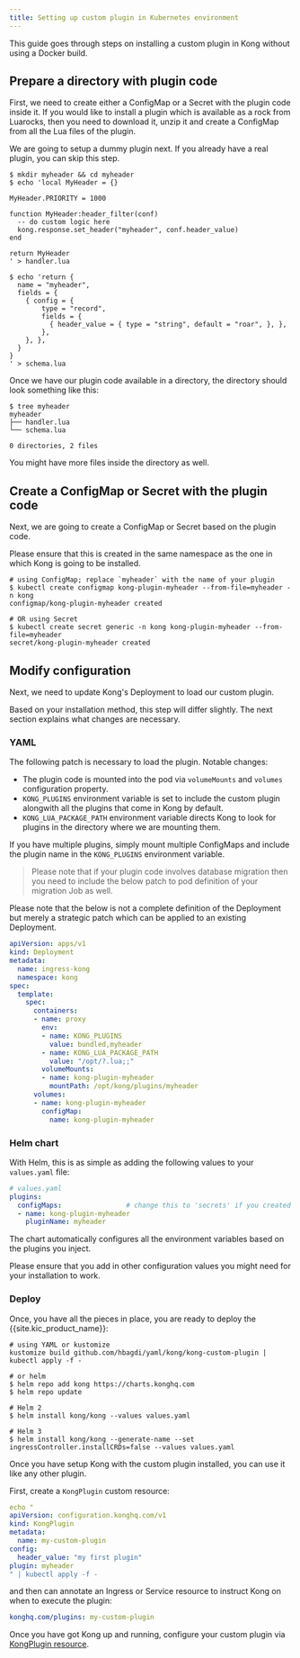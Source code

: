 ```yaml
---
title: Setting up custom plugin in Kubernetes environment
---
```


This guide goes through steps on installing a custom plugin
in Kong without using a Docker build.

## Prepare a directory with plugin code

First, we need to create either a ConfigMap or a Secret with
the plugin code inside it.
If you would like to install a plugin which is available as
a rock from Luarocks, then you need to download it, unzip it and create a
ConfigMap from all the Lua files of the plugin.

We are going to setup a dummy plugin next.
If you already have a real plugin, you can skip this step.

```shell
$ mkdir myheader && cd myheader
$ echo 'local MyHeader = {}

MyHeader.PRIORITY = 1000

function MyHeader:header_filter(conf)
  -- do custom logic here
  kong.response.set_header("myheader", conf.header_value)
end

return MyHeader
' > handler.lua

$ echo 'return {
  name = "myheader",
  fields = {
    { config = {
        type = "record",
        fields = {
          { header_value = { type = "string", default = "roar", }, },
        },
    }, },
  }
}
' > schema.lua
```

Once we have our plugin code available in a directory,
the directory should look something like this:

```shell
$ tree myheader
myheader
├── handler.lua
└── schema.lua

0 directories, 2 files
```

You might have more files inside the directory as well.

## Create a ConfigMap or Secret with the plugin code

Next, we are going to create a ConfigMap or Secret based on the plugin
code.

Please ensure that this is created in the same namespace as the one
in which Kong is going to be installed.

```shell
# using ConfigMap; replace `myheader` with the name of your plugin
$ kubectl create configmap kong-plugin-myheader --from-file=myheader -n kong
configmap/kong-plugin-myheader created

# OR using Secret
$ kubectl create secret generic -n kong kong-plugin-myheader --from-file=myheader
secret/kong-plugin-myheader created
```

## Modify configuration

Next, we need to update Kong's Deployment to load our custom plugin.

Based on your installation method, this step will differ slightly.
The next section explains what changes are necessary.

### YAML

The following patch is necessary to load the plugin.
Notable changes:
- The plugin code is mounted into the pod via `volumeMounts` and `volumes`
  configuration property.
- `KONG_PLUGINS` environment variable is set to include the custom plugin
  alongwith all the plugins that come in Kong by default.
- `KONG_LUA_PACKAGE_PATH` environment variable directs Kong to look
  for plugins in the directory where we are mounting them.

If you have multiple plugins, simply mount multiple
ConfigMaps and include the plugin name in the `KONG_PLUGINS`
environment variable.

> Please note that if your plugin code involves database
  migration then you need to include the below patch to pod definition of your
  migration Job as well.

Please note that the below is not a complete definition of
the Deployment but merely a strategic patch which can be applied to
an existing Deployment.

```yaml
apiVersion: apps/v1
kind: Deployment
metadata:
  name: ingress-kong
  namespace: kong
spec:
  template:
    spec:
      containers:
      - name: proxy
        env:
        - name: KONG_PLUGINS
          value: bundled,myheader
        - name: KONG_LUA_PACKAGE_PATH
          value: "/opt/?.lua;;"
        volumeMounts:
        - name: kong-plugin-myheader
          mountPath: /opt/kong/plugins/myheader
      volumes:
      - name: kong-plugin-myheader
        configMap:
          name: kong-plugin-myheader
```

### Helm chart

With Helm, this is as simple as adding the following values to
your `values.yaml` file:

```yaml
# values.yaml
plugins:
  configMaps:                # change this to 'secrets' if you created a secret
  - name: kong-plugin-myheader
    pluginName: myheader
```

The chart automatically configures all the environment variables based on the
plugins you inject.

Please ensure that you add in other configuration values
you might need for your installation to work.

### Deploy

Once, you have all the pieces in place, you are ready
to deploy the {{site.kic_product_name}}:

```shell
# using YAML or kustomize
kustomize build github.com/hbagdi/yaml/kong/kong-custom-plugin | kubectl apply -f -

# or helm
$ helm repo add kong https://charts.konghq.com
$ helm repo update

# Helm 2
$ helm install kong/kong --values values.yaml

# Helm 3
$ helm install kong/kong --generate-name --set ingressController.installCRDs=false --values values.yaml
```

Once you have setup Kong with the custom plugin installed, you can use it
like any other plugin.

First, create a `KongPlugin` custom resource:

```yaml
echo "
apiVersion: configuration.konghq.com/v1
kind: KongPlugin
metadata:
  name: my-custom-plugin
config:
  header_value: "my first plugin"
plugin: myheader
" | kubectl apply -f -
```

and then can annotate an Ingress or Service resource to instruct
Kong on when to execute the plugin:

```yaml
konghq.com/plugins: my-custom-plugin
```

Once you have got Kong up and running, configure your
custom plugin via [KongPlugin resource](/kubernetes-ingress-controller/{{page.kong_version}}/guides/using-kongplugin-resource).
